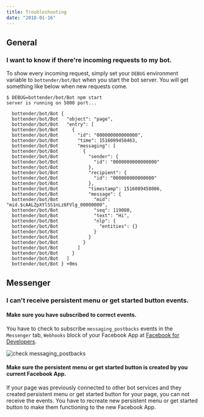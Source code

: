 ```yaml
---
title: Troubleshooting
date: "2018-01-16"
---
```


## General

### I want to know if there're incoming requests to my bot.

To show every incoming request, simply set your `DEBUG` environment variable to `bottender/bot/Bot` when you start the bot server. You will get something like below when new requests come.

```
$ DEBUG=bottender/bot/Bot npm start
server is running on 5000 port...

  bottender/bot/Bot {
  bottender/bot/Bot   "object": "page",
  bottender/bot/Bot   "entry": [
  bottender/bot/Bot     {
  bottender/bot/Bot       "id": "000000000000000",
  bottender/bot/Bot       "time": 1516089458463,
  bottender/bot/Bot       "messaging": [
  bottender/bot/Bot         {
  bottender/bot/Bot           "sender": {
  bottender/bot/Bot             "id": "0000000000000000"
  bottender/bot/Bot           },
  bottender/bot/Bot           "recipient": {
  bottender/bot/Bot             "id": "000000000000000"
  bottender/bot/Bot           },
  bottender/bot/Bot           "timestamp": 1516089458006,
  bottender/bot/Bot           "message": {
  bottender/bot/Bot             "mid": "mid.$cAALZpXYlSS1nLz6FVlg_00000000",
  bottender/bot/Bot             "seq": 119080,
  bottender/bot/Bot             "text": "Hi",
  bottender/bot/Bot             "nlp": {
  bottender/bot/Bot               "entities": {}
  bottender/bot/Bot             }
  bottender/bot/Bot           }
  bottender/bot/Bot         }
  bottender/bot/Bot       ]
  bottender/bot/Bot     }
  bottender/bot/Bot   ]
  bottender/bot/Bot } +0ms
```

## Messenger

### I can't receive persistent menu or get started button events.

#### Make sure you have subscribed to correct events.

You have to check to subscribe `messaging_postbacks` events in the `Messenger` tab, `Webhooks` block of your Facebook App at [Facebook for Developers](https://developers.facebook.com/).

![check messaging_postbacks](https://user-images.githubusercontent.com/1003146/34977945-88a32732-fad7-11e7-8896-70a88cb6dfd1.PNG)

#### Make sure the persistent menu or get started button is created by you current Facebook App.

If your page was previously connected to other bot services and they created persistent menu or get started button for your page, you can not receive the events. You have to recreate new persistent menu or get started button to make them functioning to the new Facebook App.
